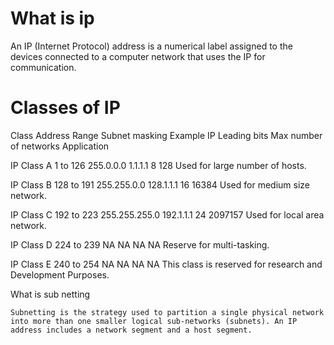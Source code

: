 # What is ip

An IP (Internet Protocol) address is a numerical label assigned to the devices connected to a computer network that uses the IP for communication.

# Classes of IP


Class	      Address Range	Subnet masking	Example IP	Leading bits	Max number of networks	      Application

IP Class A	1 to 126	255.0.0.0	1.1.1.1  	8	              128	              Used for large number of hosts.

IP Class B	128 to 191	255.255.0.0	128.1.1.1	16	             16384	              Used for medium size network.

IP Class C	192 to 223	255.255.255.0	192.1.1.1 	24	             2097157	              Used for local area network.

IP Class D	224 to 239	    NA	           NA	        NA	                NA	              Reserve for multi-tasking.

IP Class E	240 to 254	    NA	           NA	        NA	                NA	              This class is reserved for research and Development Purposes.

What is sub netting

	Subnetting is the strategy used to partition a single physical network into more than one smaller logical sub-networks (subnets). An IP address includes a network segment and a host segment.
